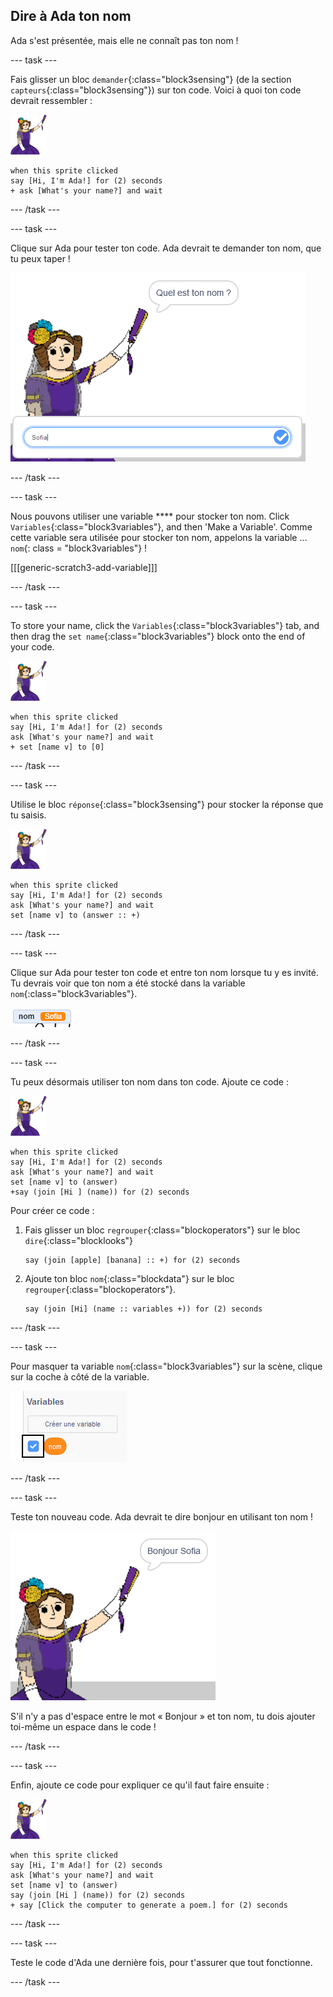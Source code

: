 ## Dire à Ada ton nom

Ada s'est présentée, mais elle ne connaît pas ton nom !

\--- task \---

Fais glisser un bloc `demander`{:class="block3sensing"} (de la section `capteurs`{:class="block3sensing"}) sur ton code. Voici à quoi ton code devrait ressembler :

![sprite ada](images/ada-sprite.png)

```blocks3
when this sprite clicked
say [Hi, I'm Ada!] for (2) seconds
+ ask [What's your name?] and wait
```

\--- /task \---

\--- task \---

Clique sur Ada pour tester ton code. Ada devrait te demander ton nom, que tu peux taper !

![sprite ada demandant quel est ton nom](images/poetry-input.png)

\--- /task \---

\--- task \---

Nous pouvons utiliser une variable **** pour stocker ton nom. Click `Variables`{:class="block3variables"}, and then 'Make a Variable'. Comme cette variable sera utilisée pour stocker ton nom, appelons la variable ... `nom`{: class = "block3variables"} !

[[[generic-scratch3-add-variable]]]

\--- /task \---

\--- task \---

To store your name, click the `Variables`{:class="block3variables"} tab, and then drag the `set name`{:class="block3variables"} block onto the end of your code.

![sprite ada](images/ada-sprite.png)

```blocks3
when this sprite clicked
say [Hi, I'm Ada!] for (2) seconds
ask [What's your name?] and wait
+ set [name v] to [0]
```

\--- /task \---

\--- task \---

Utilise le bloc `réponse`{:class="block3sensing"} pour stocker la réponse que tu saisis.

![sprite ada](images/ada-sprite.png)

```blocks3
when this sprite clicked
say [Hi, I'm Ada!] for (2) seconds
ask [What's your name?] and wait
set [name v] to (answer :: +)
```

\--- /task \---

\--- task \---

Clique sur Ada pour tester ton code et entre ton nom lorsque tu y es invité. Tu devrais voir que ton nom a été stocké dans la variable `nom`{:class="block3variables"}.

![capture d'écran](images/poetry-name-test.png)

\--- /task \---

\--- task \---

Tu peux désormais utiliser ton nom dans ton code. Ajoute ce code :

![sprite ada](images/ada-sprite.png)

```blocks3
when this sprite clicked
say [Hi, I'm Ada!] for (2) seconds
ask [What's your name?] and wait
set [name v] to (answer)
+say (join [Hi ] (name)) for (2) seconds 
```

Pour créer ce code :

1. Fais glisser un bloc `regrouper`{:class="blockoperators"} sur le bloc `dire`{:class="blocklooks"}
    
    ```blocks3
    say (join [apple] [banana] :: +) for (2) seconds
    ```

2. Ajoute ton bloc `nom`{:class="blockdata"} sur le bloc `regrouper`{:class="blockoperators"}.
    
    ```blocks3
    say (join [Hi] (name :: variables +)) for (2) seconds
    ```

\--- /task \---

\--- task \---

Pour masquer ta variable `nom`{:class="block3variables"} sur la scène, clique sur la coche à côté de la variable.

![coche la variable de nom](images/poetry-tick-annotated.png)

\--- /task \---

\--- task \---

Teste ton nouveau code. Ada devrait te dire bonjour en utilisant ton nom !

![capture d'écran](images/poetry-name-test2.png)

S'il n'y a pas d'espace entre le mot « Bonjour » et ton nom, tu dois ajouter toi-même un espace dans le code !

\--- /task \---

\--- task \---

Enfin, ajoute ce code pour expliquer ce qu'il faut faire ensuite :

![sprite ada](images/ada-sprite.png)

```blocks3
when this sprite clicked
say [Hi, I'm Ada!] for (2) seconds
ask [What's your name?] and wait
set [name v] to (answer)
say (join [Hi ] (name)) for (2) seconds 
+ say [Click the computer to generate a poem.] for (2) seconds 
```

\--- /task \---

\--- task \---

Teste le code d'Ada une dernière fois, pour t'assurer que tout fonctionne.

\--- /task \---